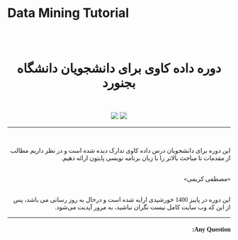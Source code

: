 # Data Mining Tutorial




<br>
<br>
<div style="font-family:Vazir;">
    
<h1 align='center'>
    دوره داده کاوی برای دانشجویان دانشگاه بجنورد  
</h1>
<br>
<p align="center" style="text-align:center"> 
    <a href="https://github.com/MKarimi21/DataMining_Tutorial/blob/master/LICENSE" target="_blank" style="display:inline-flex"><img src="https://img.shields.io/badge/Licence-Apache-blue?style=flat-square" target="_blank"></a> <a href="https://www.MKarimi21.ir" target="_blank" style="display:inline-flex"><img src="https://img.shields.io/badge/Create--by-MKarimi-red?style=flat-square" target="_blank"></a>
</p> 
    
</div>

___

<div dir="rtl" style="font-family:Vazir;" >
<br>    

<p class="text-justify">
    این دوره برای دانشجویان درس داده کاوی تدارک دیده شده است و در نظر داریم مطالب از مقدمات تا مباحث بالاتر را با زبان برنامه نویسی پایتون ارائه دهیم.
    <br>
    
    
</p>    


<div dir="rtl" style="font-family:Vazir;font-weight:100">
<br>    
«مصطفی کریمی»

</div>


<div dir="rtl" style="font-family:Vazir;" >
<br>    

<p class="text-justify">
    این دوره در پاییز 1400 خورشیدی ارایه شده است و درحال به روز رسانی می باشد، پس از این که وب سایت کامل نیست نگران نباشید، به مرور آپدیت می‌شود.
    <br>
        
</p>  

----




#### Any Question:

<script src="https://utteranc.es/client.js"
        repo="mkarimi21/datamining_tutorial"
        issue-term="pathname"
        label="Comment"
        theme="github-dark"
        crossorigin="anonymous"
        async>
</script>


